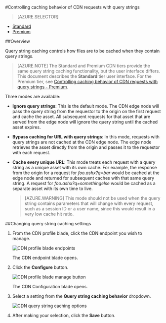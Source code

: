 <properties 
	pageTitle="CDN - Controlling caching behavior of requests with query strings" 
	description="CDN query string caching controls how files are to be cached when they contain query strings." 
	services="cdn" 
	documentationCenter=".NET" 
	authors="camsoper" 
	manager="dwrede" 
	editor=""/>

<tags
	ms.service="cdn"
	ms.date="12/02/2015"
	wacn.date=""/>

#Controlling caching behavior of CDN requests with query strings

> [AZURE.SELECTOR]
- [Standard](/documentation/articles/cdn-query-string)
- [Premium](/documentation/articles/cdn-query-string-premium)

##Overview

Query string caching controls how files are to be cached when they contain query strings. 

> [AZURE.NOTE] The Standard and Premium CDN tiers provide the same query string caching functionality, but the user interface differs.  This document describes the **Standard** tier user interface.  For the Premium tier, see [Controlling caching behavior of CDN requests with query strings - Premium](/documentation/articles/cdn-query-string-premium).

Three modes are available:

- **Ignore query strings**:  This is the default mode.  The CDN edge node will pass the query string from the requestor to the origin on the first request and cache the asset.  All subsequent requests for that asset that are served from the edge node will ignore the query string until the cached asset expires.
- **Bypass caching for URL with query strings**:  In this mode, requests with query strings are not cached at the CDN edge node.  The edge node retrieves the asset directly from the origin and passes it to the requestor with each request.
- **Cache every unique URL**:  This mode treats each request with a query string as a unique asset with its own cache.  For example, the response from the origin for a request for *foo.ashx?q=bar* would be cached at the edge node and returned for subsequent caches with that same query string.  A request for *foo.ashx?q=somethingelse* would be cached as a separate asset with its own time to live.
	
	>[AZURE.WARNING] This mode should not be used when the query string contains parameters that will change with every request, such as a session ID or a user name, since this would result in a very low cache hit ratio.

##Changing query string caching settings

1. From the CDN profile blade, click the CDN endpoint you wish to manage.
	
	![CDN profile blade endpoints](./media/cdn-query-string/cdn-endpoints.png)

	The CDN endpoint blade opens.

2. Click the **Configure** button.

	![CDN profile blade manage button](./media/cdn-query-string/cdn-config-btn.png)
	
	The CDN Configuration blade opens.
	
3. Select a setting from the **Query string caching behavior** dropdown.
	
	![CDN query string caching options](./media/cdn-query-string/cdn-query-string.png)
	
4. After making your selection, click the **Save** button.




	

